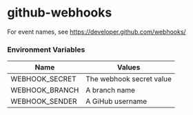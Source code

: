 # github-webhooks

For event names, see https://developer.github.com/webhooks/

### Environment Variables
| Name           | Values                   |
| ---------------|--------------------------|
| WEBHOOK_SECRET | The webhook secret value |
| WEBHOOK_BRANCH | A branch name            |
| WEBHOOK_SENDER | A GiHub username         |
